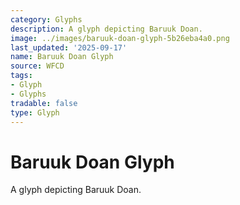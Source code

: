 ```yaml
---
category: Glyphs
description: A glyph depicting Baruuk Doan.
image: ../images/baruuk-doan-glyph-5b26eba4a0.png
last_updated: '2025-09-17'
name: Baruuk Doan Glyph
source: WFCD
tags:
- Glyph
- Glyphs
tradable: false
type: Glyph
---
```


# Baruuk Doan Glyph

A glyph depicting Baruuk Doan.

